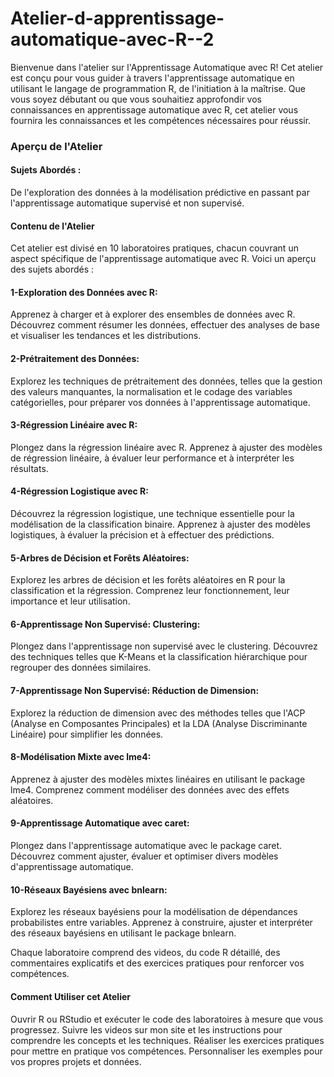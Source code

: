 # Atelier-d-apprentissage-automatique-avec-R--2
Bienvenue dans l'atelier sur l'Apprentissage Automatique avec R! Cet atelier est conçu pour vous guider à travers l'apprentissage automatique en utilisant le langage de programmation R, de l'initiation à la maîtrise. Que vous soyez débutant ou que vous souhaitiez approfondir vos connaissances en apprentissage automatique avec R, cet atelier vous fournira les connaissances et les compétences nécessaires pour réussir.

### Aperçu de l'Atelier
#### Sujets Abordés : 
De l'exploration des données à la modélisation prédictive en passant par l'apprentissage automatique supervisé et non supervisé.

#### Contenu de l'Atelier
Cet atelier est divisé en 10 laboratoires pratiques, chacun couvrant un aspect spécifique de l'apprentissage automatique avec R. Voici un aperçu des sujets abordés :

#### 1-Exploration des Données avec R: 
Apprenez à charger et à explorer des ensembles de données avec R. Découvrez comment résumer les données, effectuer des analyses de base et visualiser les tendances et les distributions.

#### 2-Prétraitement des Données: 
Explorez les techniques de prétraitement des données, telles que la gestion des valeurs manquantes, la normalisation et le codage des variables catégorielles, pour préparer vos données à l'apprentissage automatique.

#### 3-Régression Linéaire avec R: 
Plongez dans la régression linéaire avec R. Apprenez à ajuster des modèles de régression linéaire, à évaluer leur performance et à interpréter les résultats.

#### 4-Régression Logistique avec R: 
Découvrez la régression logistique, une technique essentielle pour la modélisation de la classification binaire. Apprenez à ajuster des modèles logistiques, à évaluer la précision et à effectuer des prédictions.

#### 5-Arbres de Décision et Forêts Aléatoires: 
Explorez les arbres de décision et les forêts aléatoires en R pour la classification et la régression. Comprenez leur fonctionnement, leur importance et leur utilisation.

#### 6-Apprentissage Non Supervisé: Clustering: 
Plongez dans l'apprentissage non supervisé avec le clustering. Découvrez des techniques telles que K-Means et la classification hiérarchique pour regrouper des données similaires.

#### 7-Apprentissage Non Supervisé: Réduction de Dimension: 
Explorez la réduction de dimension avec des méthodes telles que l'ACP (Analyse en Composantes Principales) et la LDA (Analyse Discriminante Linéaire) pour simplifier les données.

#### 8-Modélisation Mixte avec lme4: 
Apprenez à ajuster des modèles mixtes linéaires en utilisant le package lme4. Comprenez comment modéliser des données avec des effets aléatoires.

#### 9-Apprentissage Automatique avec caret: 
Plongez dans l'apprentissage automatique avec le package caret. Découvrez comment ajuster, évaluer et optimiser divers modèles d'apprentissage automatique.

#### 10-Réseaux Bayésiens avec bnlearn: 
Explorez les réseaux bayésiens pour la modélisation de dépendances probabilistes entre variables. Apprenez à construire, ajuster et interpréter des réseaux bayésiens en utilisant le package bnlearn.

Chaque laboratoire comprend des videos, du code R détaillé, des commentaires explicatifs et des exercices pratiques pour renforcer vos compétences.

#### Comment Utiliser cet Atelier
Ouvrir R ou RStudio et exécuter le code des laboratoires à mesure que vous progressez.
Suivre les videos sur mon site et les instructions pour comprendre les concepts et les techniques.
Réaliser les exercices pratiques pour mettre en pratique vos compétences.
Personnaliser les exemples pour vos propres projets et données.
